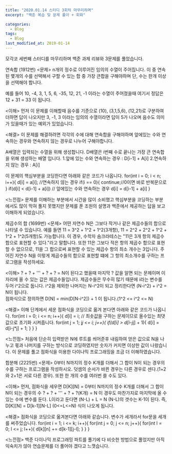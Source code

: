 ```yaml
---
title: "2020.01.14 스터디 3회차 마무리하며"
excerpt: "백준 복습 및 문제 풀이 + 회화"

categories:
  - Blog
tags:
  - Blog
last_modified_at: 2019-01-14
---
```


모각코 세번째 스터디를 마무리하며 백준 과제 리뷰와 3문제를 풀었습니다.

연속합 (1912번)
<문제>
n개의 정수로 이루어진 임의의 수열이 주어집니다. 이 중 연속된 몇개의 수를 선택해서 구할 수 있는 합 중 가장 큰합을 구해야하며 단, 수는 한개 이상을 선택해야 합니다.     
      
예를 들어 10, -4, 3, 1, 5, 6, -35, 12, 21, -1 이라는 수열이 주어졌을때 여기서 정답은 12 + 31 = 33 이 됩니다.    

<이해>
먼저 이 문제를 이해할때 음수를 기준으로 (10), (3,1,5,6), (12,21)로 구분하여 더하면 답이 나오지만 3, -1, 3 이라는 임의의 수열이라면 답이 5가 나오며 음수도 의미가 있을때가 있는 예외가 있었습니다.

<해결>
이 문제를 해결하려면 각각의 수에 대해 연속합을 구해야하며 앞에있는 수와 연속하는 경우와 연속하지 않는 경우로 나누어 구해야합니다.

A배열은 입력되는 수열을 위해 생성합니다.
D배열은 i번째 수로 끝나는 가장 큰 연속합을 위해 생성하는 배열 입니다.
1.앞에 있는 수와 연속하는 경우 : D[i-1] + A[i]
2.연속하지 않는 경우 : A[i]

이 문제의 핵심부분을 코딩한다면 아래와 같은 코드가 나옵니다.
for(int i = 0; i < n; i++){
  d[i] = a[i]; //연속하지 않는 경우
  if(i == 0){
    continue;//0이면 바로 반복문으로
  }
  if(d[i] < d[i-1] + a[i]) // 앞에있는 수와 연속하는 경우
     d[i] = d[i-1] + a[i]
}

<느낀점>
문제를 이해하는 부분에서 시간을 많이 소비했고 핵심부분을 코딩하는 부분에서도 많이 막혀 풀지 못했지만 문제를 푼 조원의 설명과 백준에서 제공하는 답을 보고 이해하게 되었습니다.





제곱수의 합 (1699번)
<문제>
어떤 자연수 N은 그보다 작거나 같은 제곱수들의 합으로 나타낼 수 있습니다. 예를 들면 11 = 3^2 + 1^2 + 1^2(3개항), 11 = 2^2 + 2^2 + 1^2 + 1^2 + 1^2(5개항)도 가능합니다. 이 경우, 수학자 숌크라테스는 "11은 3개 항의 제곱수 합으로 표현할 수 있다."라고 말합니다. 또한 11은 그보다 적은 항의 제곱수 합으로 표현할 수 없으므로, 11을 그 합으로써 표현할 수 있는 제곱수 항의 최소 개수는 3입니다.
주어진 자연수 N을 이렇게 제곱수들의 합으로 표현할 떄에 그 항의 최소개수를 구하는 프로그램을 작성하세요.

<이해>
? + ? + ''' + ? + ? = N이 된다고 했을때 마지막 ? 값을 알면 되는 문제이며 이 자리에 올 수 있는 값은 제곱수들입니다. 제곱수들은 무수히 많기 때문에 i라는 변수를 두어 i^2으로 둡니다. i^2을 제외한 나머지는 N-i^2이 되고 정리한다면 (N-i^2) + i^2 = N이 됩니다.  
점화식으로 정의하면 D[N] = min(D[N-i^2]) + 1 이 됩니다.(1^2 <= i^2 <= N)

<해결>
이해 단계에서 세운 점화식을 코딩으로 옮겨 본다면 아래와 같은 코드가 나옵니다.
for(int i = 0; i <= n; i++){
  d[i] = i; // 최솟값을 구하는 문제이므로 올수있는 최댓값으로 초기화 시켜줍니다.
  for(int j = 1; j*j <= i; j++){
    if(d[i] > d[i-j*j] + 1){
      d[i] = d[i-j*j] + 1;
    }
  }
}

<느낀점>
처음에 단순히 입력받은 N에 루트를 씌어준후 내림하여 얻은 값으로 N을 나누고 몫과 나머지를 구하는 방식으로 코딩하였지만 숫자가 커지면 이상한 값이 나왔습니다. 이 문제를 풀고 점화식을 이용한 다이나믹 프로그래밍을 조금 더 이해하였습니다.




합분해 (2225번)
<문제>
0부터 N까지의 정수 K개를 더해서 그 합이 N이 되는 경우의 수를 구하는 프로그램을 작성하시오.
덧셈의 순서가 바뀐 경우는 다른 경우로 센다.(1+2와 2+1은 서로 다른 경우). 또한 한 개의 수를 여러번 쓸 수도 있다.

<이해>
먼저, 점화식을 세우면
D[K][N] = 0부터 N까지의 정수 K개를 더해서 그 합이 N이 되는 경우의 수
? + ? + ''' + ? + ?(K개) = N 이 경우도 마찬가지로 마지막에 올 수있는 수에 변수를 둔다. L이라고 둔다면 (N-L) + L = N  (N-L)의 갯수는 K-1이 된다.
즉, D[K][N] = D[k-1][N-L] (0<=L<=N) 식이 나오게 됩니다.

<해결>
점화식을 코딩으로 옮겨본다면 아래와 같습니다. 변수가 세개라서 for문을 세개를 써주었습니다.
for(int i = 1; i <= k; i++){
  for(int j = 0; j <= n; j++){
    for(int l = 0; l <= j; l++){
      d[k][n] += d[k-1][j-l];
    }
  }
}

<느낀점>
백준 다이나믹 프로그래밍 파트를 풀기에 다 비슷한 방법으로 풀었지만 아직 익숙치가 않아 연습문제를 더 풀어야 겠다고 느꼇습니다.
